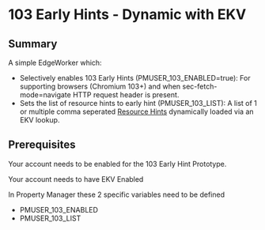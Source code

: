 # 103 Early Hints - Dynamic with EKV

## Summary
A simple EdgeWorker which:
- Selectively enables 103 Early Hints (PMUSER_103_ENABLED=true): For supporting browsers (Chromium 103+) and when sec-fetch-mode=navigate HTTP request header is present.
- Sets the list of resource hints to early hint (PMUSER_103_LIST): A list of 1 or multiple comma seperated [Resource Hints](https://www.w3.org/TR/resource-hints/) dynamically loaded via an EKV lookup.

## Prerequisites
Your account needs to be enabled for the 103 Early Hint Prototype.

Your account needs to have EKV Enabled

In Property Manager these 2 specific variables need to be defined

- PMUSER_103_ENABLED
- PMUSER_103_LIST
